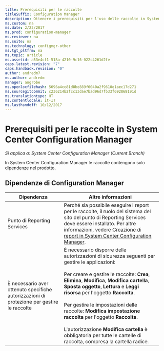 ```yaml
---
title: Prerequisiti per le raccolte
titleSuffix: Configuration Manager
description: Ottenere i prerequisiti per l'uso delle raccolte in System Center Configuration Manager.
ms.custom: na
ms.date: 2/22/2017
ms.prod: configuration-manager
ms.reviewer: na
ms.suite: na
ms.technology: configmgr-other
ms.tgt_pltfrm: na
ms.topic: article
ms.assetid: a53e4cf1-518a-4210-9c16-022c4261d2fe
caps.latest.revision: "7"
caps.handback.revision: "0"
author: andredm7
ms.author: andredm
manager: angrobe
ms.openlocfilehash: 5696a4cc81d8be889f6040a2f9610e1aec17d271
ms.sourcegitcommit: c236214b2fcc13dae7bad96d7fb33f692868191d
ms.translationtype: HT
ms.contentlocale: it-IT
ms.lasthandoff: 10/12/2017
---
```

# <a name="prerequisites-for-collections-in-system-center-configuration-manager"></a>Prerequisiti per le raccolte in System Center Configuration Manager

*Si applica a: System Center Configuration Manager (Current Branch)*

In System Center Configuration Manager le raccolte contengono solo dipendenze nel prodotto.  

## <a name="configuration-manager-dependencies"></a>Dipendenze di Configuration Manager  

|Dipendenza|Altre informazioni|  
|----------------|----------------------|  
|Punto di Reporting Services|Perché sia possibile eseguire i report per le raccolte, il ruolo del sistema del sito del punto di Reporting Services deve essere installato. Per altre informazioni, vedere [Creazione di report in System Center Configuration Manager](../../../../core/servers/manage/reporting.md).|  
|È necessario aver ottenuto specifiche autorizzazioni di protezione per gestire le raccolte|È necessario disporre delle autorizzazioni di sicurezza seguenti per gestire le applicazioni:<br /><br /> Per creare e gestire le raccolte: **Crea**, **Elimina**, **Modifica**, **Modifica cartella**, **Sposta oggetto**, **Lettura** e **Leggi risorsa** per l'oggetto **Raccolta**.<br /><br /> Per gestire le impostazioni delle raccolte: **Modifica impostazione raccolta** per l'oggetto **Raccolta**.<br /><br /> L'autorizzazione **Modifica cartella** è obbligatoria per tutte le cartelle di raccolta, compresa la cartella radice.|  
